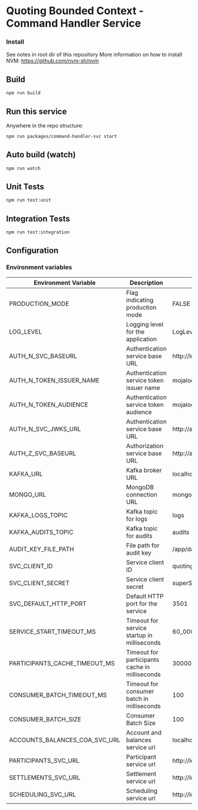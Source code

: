 # Quoting Bounded Context - Command Handler Service

### Install


See notes in root dir of this repository
More information on how to install NVM: https://github.com/nvm-sh/nvm

## Build

```bash
npm run build
```

## Run this service

Anywhere in the repo structure:

```bash
npm run packages/command-handler-svc start
```

## Auto build (watch)

```bash
npm run watch
```

## Unit Tests

```bash
npm run test:unit
```

## Integration Tests

```bash
npm run test:integration
```

## Configuration 

### Environment variables

| Environment Variable | Description    | Example Values         |
|---------------------|-----------------|-----------------------------------------|
| PRODUCTION_MODE      | Flag indicating production mode   | FALSE                  |
| LOG_LEVEL            | Logging level for the application                  | LogLevel.DEBUG        |
| AUTH_N_SVC_BASEURL | Authentication service base URL  |http://localhost:3201|
| AUTH_N_TOKEN_ISSUER_NAME    | Authentication service token issuer name           |   mojaloop.vnext.dev.default_issuer    |
| AUTH_N_TOKEN_AUDIENCE        | Authentication service token audience    |    mojaloop.vnext.dev.default_audience   |
| AUTH_N_SVC_JWKS_URL  | Authentication service base URL    | http://authentication-svc:3201         |
| AUTH_Z_SVC_BASEURL   | Authorization service base URL    | http://authorization-svc:3202           |
| KAFKA_URL       | Kafka broker URL     | localhost:9092          |
| MONGO_URL            | MongoDB connection URL             | mongodb://root:mongoDbPas42@localhost:27017/ |
| KAFKA_LOGS_TOPIC      | Kafka topic for logs          | logs    |
| KAFKA_AUDITS_TOPIC        | Kafka topic for audits              | audits                 |
| AUDIT_KEY_FILE_PATH  | File path for audit key           | /app/data/audit_private_key.pem         |
| SVC_CLIENT_ID        | Service client ID                 | quoting-bc-command-handler-svc          |
| SVC_CLIENT_SECRET    | Service client secret             | superServiceSecret     |
| SVC_DEFAULT_HTTP_PORT                 | Default HTTP port for the service                  | 3501  |
| SERVICE_START_TIMEOUT_MS               | Timeout for service startup in milliseconds        | 60_000                 |
| PARTICIPANTS_CACHE_TIMEOUT_MS        | Timeout for participants cache in milliseconds   |    30000    |
| CONSUMER_BATCH_TIMEOUT_MS        | Timeout for consumer batch in milliseconds   |    100   |
| CONSUMER_BATCH_SIZE        | Consumer Batch Size   |    100   |
| ACCOUNTS_BALANCES_COA_SVC_URL        | Account and balances service url   |    localhost:3300   |
| PARTICIPANTS_SVC_URL        | Participant service url   |    http://localhost:3010   |
| SETTLEMENTS_SVC_URL        | Settlement service url   |    http://localhost:3600   |
| SCHEDULING_SVC_URL        | Scheduling service url   |    http://localhost:3150   |